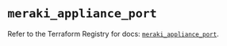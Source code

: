 # `meraki_appliance_port`

Refer to the Terraform Registry for docs: [`meraki_appliance_port`](https://registry.terraform.io/providers/ciscodevnet/meraki/1.7.1/docs/resources/appliance_port).
